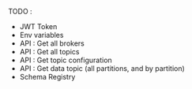 TODO :
- JWT Token
- Env variables
- API : Get all brokers
- API : Get all topics
- API : Get topic configuration
- API : Get data topic (all partitions, and by partition)
- Schema Registry
